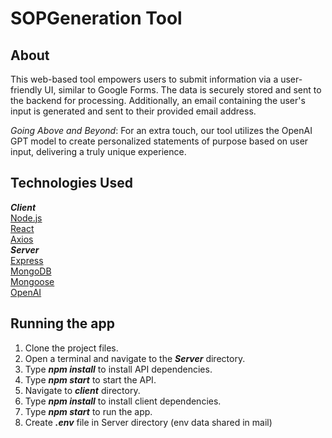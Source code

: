
# SOPGeneration Tool 

## About
This web-based tool empowers users to submit information via a user-friendly UI, similar to Google Forms. The data is securely stored and sent to the backend for processing. Additionally, an email containing the user's input is generated and sent to their provided email address.

*Going Above and Beyond*: For an extra touch, our tool utilizes the OpenAI GPT model to create personalized statements of purpose based on user input, delivering a truly unique experience.

## Technologies Used
*__Client__*<br>
[Node.js](https://nodejs.org/en/docs/) <br>
[React](https://reactjs.org/)<br>
[Axios](https://github.com/axios)<br>
*__Server__*<br>
[Express](https://expressjs.com/)<br>
[MongoDB](https://www.mongodb.com/)<br>
[Mongoose](https://mongoosejs.com/)<br>
[OpenAI](https://openai.com/)


## Running the app
1. Clone the project files.
2. Open a terminal and navigate to the *__Server__* directory. 
3. Type *__npm install__* to install API dependencies.
4. Type *__npm start__* to start the API.
6. Navigate to *__client__* directory.
7. Type *__npm install__* to install client dependencies.
8. Type *__npm start__* to run the app.
9. Create *__.env__* file in Server directory (env data shared in mail)
